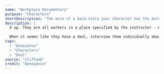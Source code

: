 ```yaml
---
name: "Workplace Documentary"
purpose: "Characters"
shortDescription: "The more of a back-story your character has the more believable it is"
description: |
  4 up. They are all workers in a place specified by the instructor - A cake shop, bowling alley, canoe rental, somewhere where they could all be working in the same room. Let them work in silence for a few minutes and discover a dea, mood and backstory for their character.
  
  When it seems like they have a deal, interview them individually about their name, job, aspirations. The interviewee and everyone else should continue to work throughout the interviews. The players can react to others interviews but not try to pull focus.
tags:
  - "Annoyance"
  - "Characters"
  - "Deal"
source: "cliffweb"
credit: "Annoyance"
---
```


